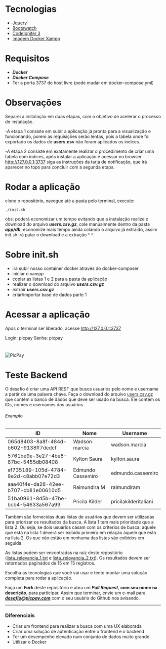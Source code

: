 # Tecnologias
* [Jquery](https://jquery.com/)
* [Bootswatch](https://bootswatch.com/)
* [CodeIgniter 3](https://codeigniter.com/)
* [Imagem Docker Xampp](https://hub.docker.com/r/garland/xampp-base/)

# Requisitos 

- ***Docker*** 
- ***Docker Compose*** 
- Ter a porta 3737 do host livre (pode mudar em docker-compose.yml) 

# Observações 
Separei a instalação em duas etapas, com o objetivo de acelerar o processo de instalação. 

-A etapa 1 consiste em subir a aplicação já pronta para a visualização e funcionando, porem 
as requisições serão lentas, pois a tabela onde foi exportado os dados de **users.csv** não foram aplicados os indices.

-A etapa 2 consiste em exatamente realizar o procedimento de criar uma tabela com indices, após instalar a aplicação e acessar no browser http://127.0.0.1:3737 siga as instruções da tarja de notificação, que irá aparecer no topo para concluir com a segunda etapa. 

# Rodar a aplicação 
clone o repositório, navegue até a pasta pelo terminal, execute: 
``` 
./init.sh 
``` 
obs: poderá economizar um tempo evitando que a instalação realize o download do arquivo ***users.csv.gz***, cole manualmente dentro da pasta ***app/db***, economize mais tempo ainda colando o arquivo já extraído, assim init.sh irá pular o download e a extração ^ ^. 

# Sobre init.sh 
- ira subir nosso container docker através do docker-composer 
- iniciar o xampp 
- copiar as listas 1 e 2 para a pasta da aplicação 
- realizar o download do arquivo ***users.csv.gz*** 
- extrair ***users.csv.gz*** 
- criar/importar base de dados parte 1 

# Acessar a aplicação 
Após o terminal ser liberado, acesse http://127.0.0.1:3737 

Login: picpay
Senha: picpay

#

![PicPay](https://user-images.githubusercontent.com/1765696/26998603-711fcf30-4d5c-11e7-9281-0d9eb20337ad.png)

# Teste Backend

O desafio é criar uma API REST que busca usuarios pelo nome e username a partir de uma palavra chave. Faça o download do arquivo [users.csv.gz](https://s3.amazonaws.com/careers-picpay/users.csv.gz) que contém o banco de dados que deve ser usado na busca. Ele contém os IDs, nomes e usernames dos usuários.

###### Exemplo
| ID                                   | Nome              | Username             |
|--------------------------------------|-------------------|----------------------|
| 065d8403-8a8f-484d-b602-9138ff7dedcf | Wadson marcia     | wadson.marcia        |
| 5761be9e-3e27-4be8-87bc-5455db08408  | Kylton Saura      | kylton.saura         |
| ef735189-105d-4784-8e2d-c8abb07e72d3 | Edmundo Cassemiro | edmundo.cassemiro    |
| aaa40f4e-da26-42ee-b707-cb81e00610d5 | Raimundira M      | raimundiram          |
| 51ba0961-8d5b-47be-bcb4-54633a567a99 | Pricila Kilder    | pricilakilderitaliani|



Também são fornecidas duas listas de usuários que devem ser utilizadas para priorizar os resultados da busca. A lista 1 tem mais prioridade que a lista 2. Ou seja, se dois usuarios casam com os criterios de busca, aquele que está na lista 1 deverá ser exibido primeiro em relação àquele que está na lista 2. Os que não estão em nenhuma das listas são exibidos em seguida.

As listas podem ser encontradas na raiz deste repositório ([lista_relevancia_1.txt](lista_relevancia_1.txt) e [lista_relevancia_2.txt](lista_relevancia_2.txt)).
Os resultados devem ser retornados paginados de 15 em 15 registros.

Escolha as tecnologias que você vai usar e tente montar uma solução completa para rodar a aplicação.

Faça um ***Fork*** deste repositório e abra um ***Pull Request***, **com seu nome na descrição**, para participar. Assim que terminar, envie um e-mail para ***desafio@picpay.com*** com o seu usuário do Github nos avisando.

-----

### Diferenciais

- Criar um frontend para realizar a busca com uma UX elaborada
- Criar uma solução de autenticação entre o frontend e o backend
- Ter um desempenho elevado num conjunto de dados muito grande
- Utilizar o Docker

